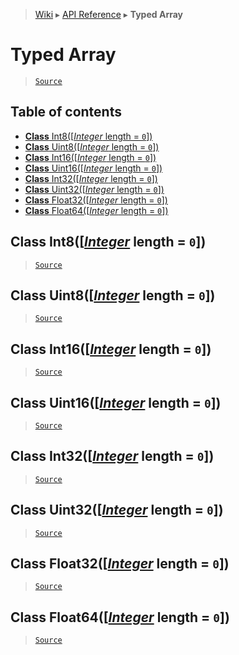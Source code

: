 > [Wiki](Home) ▸ [API Reference](API-Reference) ▸ **Typed Array**

# Typed Array

> [`Source`](/Neft-io/neft/tree/master/src/typed-array/index.litcoffee#typed-array)

## Table of contents
  * [**Class** Int8([*Integer* length = `0`])](#class-int8integer-length--0)
  * [**Class** Uint8([*Integer* length = `0`])](#class-uint8integer-length--0)
  * [**Class** Int16([*Integer* length = `0`])](#class-int16integer-length--0)
  * [**Class** Uint16([*Integer* length = `0`])](#class-uint16integer-length--0)
  * [**Class** Int32([*Integer* length = `0`])](#class-int32integer-length--0)
  * [**Class** Uint32([*Integer* length = `0`])](#class-uint32integer-length--0)
  * [**Class** Float32([*Integer* length = `0`])](#class-float32integer-length--0)
  * [**Class** Float64([*Integer* length = `0`])](#class-float64integer-length--0)

## **Class** Int8([[*Integer*](/Neft-io/neft/wiki/Utils-API.md#boolean-isintegerany-value) length = `0`])

> [`Source`](/Neft-io/neft/tree/master/src/typed-array/index.litcoffee#class-int8integer-length--0)

## **Class** Uint8([[*Integer*](/Neft-io/neft/wiki/Utils-API.md#boolean-isintegerany-value) length = `0`])

> [`Source`](/Neft-io/neft/tree/master/src/typed-array/index.litcoffee#class-uint8integer-length--0)

## **Class** Int16([[*Integer*](/Neft-io/neft/wiki/Utils-API.md#boolean-isintegerany-value) length = `0`])

> [`Source`](/Neft-io/neft/tree/master/src/typed-array/index.litcoffee#class-int16integer-length--0)

## **Class** Uint16([[*Integer*](/Neft-io/neft/wiki/Utils-API.md#boolean-isintegerany-value) length = `0`])

> [`Source`](/Neft-io/neft/tree/master/src/typed-array/index.litcoffee#class-uint16integer-length--0)

## **Class** Int32([[*Integer*](/Neft-io/neft/wiki/Utils-API.md#boolean-isintegerany-value) length = `0`])

> [`Source`](/Neft-io/neft/tree/master/src/typed-array/index.litcoffee#class-int32integer-length--0)

## **Class** Uint32([[*Integer*](/Neft-io/neft/wiki/Utils-API.md#boolean-isintegerany-value) length = `0`])

> [`Source`](/Neft-io/neft/tree/master/src/typed-array/index.litcoffee#class-uint32integer-length--0)

## **Class** Float32([[*Integer*](/Neft-io/neft/wiki/Utils-API.md#boolean-isintegerany-value) length = `0`])

> [`Source`](/Neft-io/neft/tree/master/src/typed-array/index.litcoffee#class-float32integer-length--0)

## **Class** Float64([[*Integer*](/Neft-io/neft/wiki/Utils-API.md#boolean-isintegerany-value) length = `0`])

> [`Source`](/Neft-io/neft/tree/master/src/typed-array/index.litcoffee#class-float64integer-length--0)

